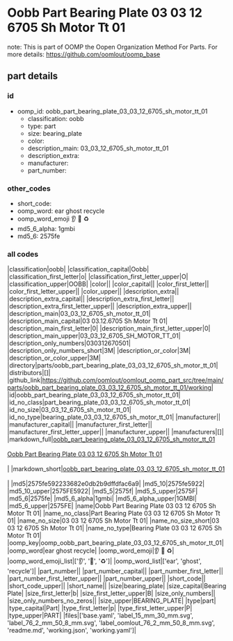# Oobb Part Bearing Plate 03 03 12 6705 Sh Motor Tt 01  

note: This is part of OOMP the Oopen Organization Method For Parts. For more details: https://github.com/oomlout/oomp_base

##  part details





### id
* oomp_id: oobb_part_bearing_plate_03_03_12_6705_sh_motor_tt_01
  * classification: oobb
  * type: part
  * size: bearing_plate
  * color: 
  * description_main: 03_03_12_6705_sh_motor_tt_01
  * description_extra: 
  * manufacturer: 
  * part_number: 

### other_codes
* short_code: 
* oomp_word: ear ghost recycle
* oomp_word_emoji :ear: :ghost: :recycle:
* md5_6_alpha: 1gmbi
* md5_6: 2575fe

### all codes 
|classification|oobb|
|classification_capital|Oobb|
|classification_first_letter|o|
|classification_first_letter_upper|O|
|classification_upper|OOBB|
|color||
|color_capital||
|color_first_letter||
|color_first_letter_upper||
|color_upper||
|description_extra||
|description_extra_capital||
|description_extra_first_letter||
|description_extra_first_letter_upper||
|description_extra_upper||
|description_main|03_03_12_6705_sh_motor_tt_01|
|description_main_capital|03 03.12.6705 Sh Motor Tt 01|
|description_main_first_letter|0|
|description_main_first_letter_upper|0|
|description_main_upper|03_03_12_6705_SH_MOTOR_TT_01|
|description_only_numbers|030312670501|
|description_only_numbers_short|3M|
|description_or_color|3M|
|description_or_color_upper|3M|
|directory|parts/oobb_part_bearing_plate_03_03_12_6705_sh_motor_tt_01|
|distributors|[]|
|github_link|https://github.com/oomlout/oomlout_oomp_part_src/tree/main/parts/oobb_part_bearing_plate_03_03_12_6705_sh_motor_tt_01/working|
|id|oobb_part_bearing_plate_03_03_12_6705_sh_motor_tt_01|
|id_no_class|part_bearing_plate_03_03_12_6705_sh_motor_tt_01|
|id_no_size|03_03_12_6705_sh_motor_tt_01|
|id_no_type|bearing_plate_03_03_12_6705_sh_motor_tt_01|
|manufacturer||
|manufacturer_capital||
|manufacturer_first_letter||
|manufacturer_first_letter_upper||
|manufacturer_upper||
|manufacturers|[]|
|markdown_full|[oobb_part_bearing_plate_03_03_12_6705_sh_motor_tt_01](https://github.com/oomlout/oomlout_oomp_part_src/tree/main/parts/oobb_part_bearing_plate_03_03_12_6705_sh_motor_tt_01/working)<br>[](https://github.com/oomlout/oomlout_oomp_part_src/tree/main/parts/oobb_part_bearing_plate_03_03_12_6705_sh_motor_tt_01/working)<br>[Oobb Part Bearing Plate 03 03 12 6705 Sh Motor Tt 01](https://github.com/oomlout/oomlout_oomp_part_src/tree/main/parts/oobb_part_bearing_plate_03_03_12_6705_sh_motor_tt_01/working)<br><br>|
|markdown_short|[oobb_part_bearing_plate_03_03_12_6705_sh_motor_tt_01](https://github.com/oomlout/oomlout_oomp_part_src/tree/main/parts/oobb_part_bearing_plate_03_03_12_6705_sh_motor_tt_01/working)<br><br>|
|md5|2575fe592233682e0db2b9dffdfac6a9|
|md5_10|2575fe5922|
|md5_10_upper|2575FE5922|
|md5_5|2575f|
|md5_5_upper|2575F|
|md5_6|2575fe|
|md5_6_alpha|1gmbi|
|md5_6_alpha_upper|1GMBI|
|md5_6_upper|2575FE|
|name|Oobb Part Bearing Plate 03 03 12 6705 Sh Motor Tt 01|
|name_no_class|Part Bearing Plate 03 03 12 6705 Sh Motor Tt 01|
|name_no_size|03 03 12 6705 Sh Motor Tt 01|
|name_no_size_short|03 03 12 6705 Sh Motor Tt 01|
|name_no_type|Bearing Plate 03 03 12 6705 Sh Motor Tt 01|
|oomp_key|oomp_oobb_part_bearing_plate_03_03_12_6705_sh_motor_tt_01|
|oomp_word|ear ghost recycle|
|oomp_word_emoji|:ear: :ghost: :recycle:|
|oomp_word_emoji_list|[':ear:', ':ghost:', ':recycle:']|
|oomp_word_list|['ear', 'ghost', 'recycle']|
|part_number||
|part_number_capital||
|part_number_first_letter||
|part_number_first_letter_upper||
|part_number_upper||
|short_code||
|short_code_upper||
|short_name||
|size|bearing_plate|
|size_capital|Bearing Plate|
|size_first_letter|b|
|size_first_letter_upper|B|
|size_only_numbers||
|size_only_numbers_no_zeros||
|size_upper|BEARING_PLATE|
|type|part|
|type_capital|Part|
|type_first_letter|p|
|type_first_letter_upper|P|
|type_upper|PART|
|files|['base.yaml', 'label_15_mm_30_mm.svg', 'label_76_2_mm_50_8_mm.svg', 'label_oomlout_76_2_mm_50_8_mm.svg', 'readme.md', 'working.json', 'working.yaml']|
